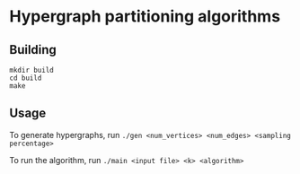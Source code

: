 # Hypergraph partitioning algorithms

## Building

```
mkdir build
cd build
make
```

## Usage

To generate hypergraphs, run `./gen <num_vertices> <num_edges> <sampling percentage>`

To run the algorithm, run `./main <input file> <k> <algorithm>`
